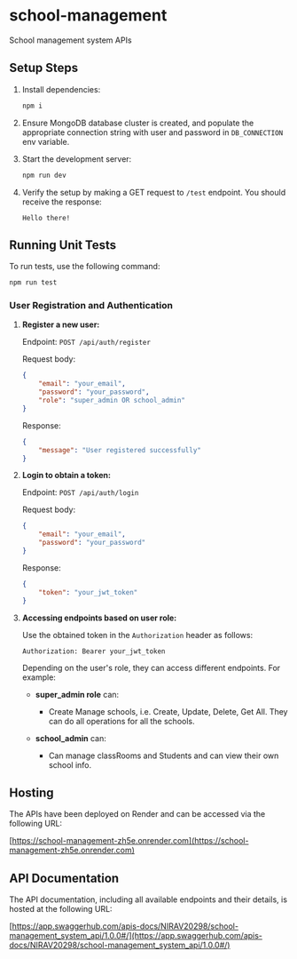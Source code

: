 # school-management
School management system APIs

## Setup Steps

1. Install dependencies:
    ```sh
    npm i
    ```
2. Ensure MongoDB database cluster is created, and populate the appropriate connection string with user and password in `DB_CONNECTION` env variable.

3. Start the development server:
    ```sh
    npm run dev
    ```
4. Verify the setup by making a GET request to `/test` endpoint. You should receive the response:
    ```
    Hello there!
    ```

## Running Unit Tests

To run tests, use the following command:
```sh
npm run test
```

### User Registration and Authentication

1. **Register a new user:**

    Endpoint: `POST /api/auth/register`

    Request body:
    ```json
    {
        "email": "your_email",
        "password": "your_password",
        "role": "super_admin OR school_admin" 
    }
    ```

    Response:
    ```json
    {
        "message": "User registered successfully"
    }
    ```

2. **Login to obtain a token:**

    Endpoint: `POST /api/auth/login`

    Request body:
    ```json
    {
        "email": "your_email",
        "password": "your_password"
    }
    ```

    Response:
    ```json
    {
        "token": "your_jwt_token"
    }
    ```

3. **Accessing endpoints based on user role:**

    Use the obtained token in the `Authorization` header as follows:
    ```
    Authorization: Bearer your_jwt_token
    ```

    Depending on the user's role, they can access different endpoints. For example:
    
    - **super_admin role** can: 
        - Create Manage schools, i.e. Create, Update, Delete, Get All. They can do all operations for all the schools. 
    
    - **school_admin** can:
        - Can manage classRooms and Students and can view their own school info. 

## Hosting

The APIs have been deployed on Render and can be accessed via the following URL:

[https://school-management-zh5e.onrender.com](https://school-management-zh5e.onrender.com)


## API Documentation

The API documentation, including all available endpoints and their details, is hosted at the following URL:

[https://app.swaggerhub.com/apis-docs/NIRAV20298/school-management_system_api/1.0.0#/](https://app.swaggerhub.com/apis-docs/NIRAV20298/school-management_system_api/1.0.0#/)